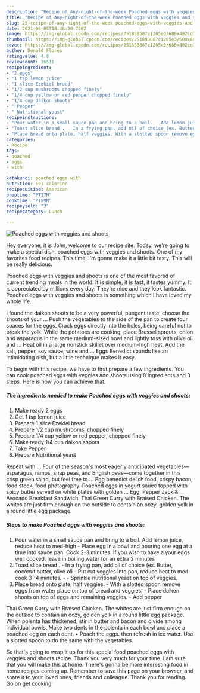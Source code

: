 ```yaml
---
description: "Recipe of Any-night-of-the-week Poached eggs with veggies and shoots"
title: "Recipe of Any-night-of-the-week Poached eggs with veggies and shoots"
slug: 25-recipe-of-any-night-of-the-week-poached-eggs-with-veggies-and-shoots
date: 2021-06-05T18:48:30.720Z
image: https://img-global.cpcdn.com/recipes/251898687c1205e3/680x482cq70/poached-eggs-with-veggies-and-shoots-recipe-main-photo.jpg
thumbnail: https://img-global.cpcdn.com/recipes/251898687c1205e3/680x482cq70/poached-eggs-with-veggies-and-shoots-recipe-main-photo.jpg
cover: https://img-global.cpcdn.com/recipes/251898687c1205e3/680x482cq70/poached-eggs-with-veggies-and-shoots-recipe-main-photo.jpg
author: Donald Flores
ratingvalue: 4.8
reviewcount: 16511
recipeingredient:
- "2 eggs"
- "1 tsp lemon juice"
- "1 slice Ezekiel bread"
- "1/2 cup mushrooms chopped finely"
- "1/4 cup yellow or red pepper chopped finely"
- "1/4 cup daikon shoots"
- " Pepper"
- " Nutritional yeast"
recipeinstructions:
- "Pour water in a small sauce pan and bring to a boil.   Add lemon juice, reduce heat to med-high Place egg in a bowl and pouring one egg at a time into sauce pan. Cook 2-3 minutes.  If you wish to have a your eggs well cooked, leave in boiling water for an extra 2 minutes"
- "Toast slice bread .   In a frying pan, add oil of choice (ex. Butter, coconut butter, olive oil Put cut veggies into pan, reduce heat to med. cook 3 -4 minutes.    Sprinkle nutritional yeast on top of veggies."
- "Place bread onto plate, half veggies. With a slotted spoon remove eggs from water place on top of bread and veggies.  Place daikon shoots on top of eggs and remaining veggies.   Add pepper"
categories:
- Recipe
tags:
- poached
- eggs
- with

katakunci: poached eggs with 
nutrition: 191 calories
recipecuisine: American
preptime: "PT17M"
cooktime: "PT59M"
recipeyield: "3"
recipecategory: Lunch

---
```



![Poached eggs with veggies and shoots](https://img-global.cpcdn.com/recipes/251898687c1205e3/680x482cq70/poached-eggs-with-veggies-and-shoots-recipe-main-photo.jpg)

Hey everyone, it is John, welcome to our recipe site. Today, we're going to make a special dish, poached eggs with veggies and shoots. One of my favorites food recipes. This time, I'm gonna make it a little bit tasty. This will be really delicious.

Poached eggs with veggies and shoots is one of the most favored of current trending meals in the world. It is simple, it is fast, it tastes yummy. It is appreciated by millions every day. They're nice and they look fantastic. Poached eggs with veggies and shoots is something which I have loved my whole life.

I found the daikon shoots to be a very powerful, pungent taste, choose the shoots of your … Push the vegetables to the side of the pan to create four spaces for the eggs. Crack eggs directly into the holes, being careful not to break the yolk. While the potatoes are cooking, place Brussel sprouts, onion and asparagus in the same medium-sized bowl and lightly toss with olive oil and … Heat oil in a large nonstick skillet over medium-high heat. Add the salt, pepper, soy sauce, wine and … Eggs Benedict sounds like an intimidating dish, but a little technique makes it easy.


To begin with this recipe, we have to first prepare a few ingredients. You can cook poached eggs with veggies and shoots using 8 ingredients and 3 steps. Here is how you can achieve that.

<!--inarticleads1-->

##### The ingredients needed to make Poached eggs with veggies and shoots:

1. Make ready 2 eggs
1. Get 1 tsp lemon juice
1. Prepare 1 slice Ezekiel bread
1. Prepare 1/2 cup mushrooms, chopped finely
1. Prepare 1/4 cup yellow or red pepper, chopped finely
1. Make ready 1/4 cup daikon shoots
1. Take  Pepper
1. Prepare  Nutritional yeast


Repeat with … Four of the season&#39;s most eagerly anticipated vegetables—asparagus, ramps, snap peas, and English peas—come together in this crisp green salad, but feel free to … Egg benedict delish food, crispy bacon, food stock, food photography. Poached eggs in yogurt sauce topped with spicy butter served on white plates with golden … Egg, Pepper Jack &amp; Avocado Breakfast Sandwich. Thai Green Curry with Braised Chicken. The whites are just firm enough on the outside to contain an oozy, golden yolk in a round little egg package. 

<!--inarticleads2-->

##### Steps to make Poached eggs with veggies and shoots:

1. Pour water in a small sauce pan and bring to a boil.   Add lemon juice, reduce heat to med-high - Place egg in a bowl and pouring one egg at a time into sauce pan. Cook 2-3 minutes.  If you wish to have a your eggs well cooked, leave in boiling water for an extra 2 minutes
1. Toast slice bread .   - In a frying pan, add oil of choice (ex. Butter, coconut butter, olive oil - Put cut veggies into pan, reduce heat to med. cook 3 -4 minutes.   -  - Sprinkle nutritional yeast on top of veggies.
1. Place bread onto plate, half veggies. - With a slotted spoon remove eggs from water place on top of bread and veggies.  - Place daikon shoots on top of eggs and remaining veggies.   - Add pepper


Thai Green Curry with Braised Chicken. The whites are just firm enough on the outside to contain an oozy, golden yolk in a round little egg package. When polenta has thickened, stir in butter and bacon and divide among individual bowls. Make two dents in the polenta in each bowl and place a poached egg on each dent. • Poach the eggs. then refresh in ice water. Use a slotted spoon to do the same with the vegetables. 

So that's going to wrap it up for this special food poached eggs with veggies and shoots recipe. Thank you very much for your time. I am sure that you will make this at home. There's gonna be more interesting food in home recipes coming up. Remember to save this page on your browser, and share it to your loved ones, friends and colleague. Thank you for reading. Go on get cooking!
